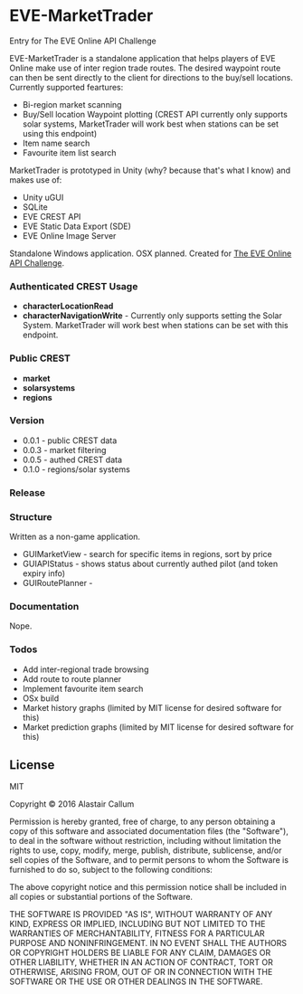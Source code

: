 # EVE-MarketTrader
Entry for The EVE Online API Challenge

EVE-MarketTrader is a standalone application that helps players of EVE Online make use of inter region trade routes. The desired waypoint route can then be sent directly to the client for directions to the buy/sell locations. Currently supported feartures:

  - Bi-region market scanning
  - Buy/Sell location Waypoint plotting (CREST API currently only supports solar systems, MarketTrader will work best when stations can be set using this endpoint)
  - Item name search
  - Favourite item list search
  

MarketTrader is prototyped in Unity (why? because that's what I know) and makes use of:

  - Unity uGUI
  - SQLite
  - EVE CREST API
  - EVE Static Data Export (SDE)
  - EVE Online Image Server

Standalone Windows application. OSX planned.
Created for [The EVE Online API Challenge].

### Authenticated CREST Usage

 - **characterLocationRead**
 - **characterNavigationWrite** - Currently only supports setting the Solar System. MarketTrader will work best when stations can be set with this endpoint.

### Public CREST 

 - **market**
 - **solarsystems**
 - **regions**

### Version
  - 0.0.1 - public CREST data 
  - 0.0.3 - market filtering
  - 0.0.5 - authed CREST data
  - 0.1.0 - regions/solar systems

### Release

### Structure
Written as a non-game application.

* GUIMarketView - search for specific items in regions, sort by price
* GUIAPIStatus - shows status about currently authed pilot (and token expiry info)
* GUIRoutePlanner - 

### Documentation
Nope.

### Todos

 - Add inter-regional trade browsing
 - Add route to route planner
 - Implement favourite item search
 - OSx build
 - Market history graphs (limited by MIT license for desired software for this)
 - Market prediction graphs (limited by MIT license for desired software for this)

License
----

MIT

Copyright © 2016 Alastair Callum

Permission is hereby granted, free of charge, to any person obtaining a copy of this software and associated documentation files (the "Software"), to deal in the software without restriction, including without limitation the rights to use, copy, modify, merge, publish, distribute, sublicense, and/or sell copies of the Software, and to permit persons to whom the Software is furnished to do so, subject to the following conditions:

The above copyright notice and this permission notice shall be included in all copies or substantial portions of the Software.

THE SOFTWARE IS PROVIDED "AS IS", WITHOUT WARRANTY OF ANY KIND, EXPRESS OR IMPLIED, INCLUDING BUT NOT LIMITED TO THE WARRANTIES OF MERCHANTABILITY, FITNESS FOR A PARTICULAR PURPOSE AND NONINFRINGEMENT.  IN NO EVENT SHALL THE AUTHORS OR COPYRIGHT HOLDERS BE LIABLE FOR ANY CLAIM, DAMAGES OR OTHER LIABILITY, WHETHER IN AN ACTION OF CONTRACT, TORT OR OTHERWISE, ARISING FROM, OUT OF OR IN CONNECTION WITH THE SOFTWARE OR THE USE OR OTHER DEALINGS IN THE SOFTWARE.

[The EVE Online API Challenge]:<http://community.eveonline.com/news/dev-blogs/the-eve-online-api-challenge-1/>

